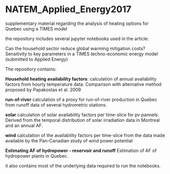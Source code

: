 # NATEM_Applied_Energy2017
supplementary material regarding the analysis of heating options for Quebec
using a TIMES model

the repository includes several jupyter notebooks used in the article:

Can the household sector reduce global warming mitigation costs? Sensitivity to key parameters in a TIMES techno-economic energy model (submitted to Applied Energy)

The repository contains:

**Household heating availability factors**: calculation of annual availability
factors from hourly temperature data. Comparison with alternative method
proposed by Papakostas et al. 2009

**run-of-river** calculation of a proxy for run-of-river production in Quebec
from runoff data of several hydrometric stations.

**solar** calculation of solar availability factors per time-slice for pv pannels.
Derived from the temporal distribution of solar irradiation data in Montreal and
 an annual AF.

**wind** calculation of the availability factors per time-slice from the data
made available by the Pan-Canadian study of wind power potential

**Estimating AF of hydropower - reservoir and runoff** Estimation of AF of
hydropower plants in Quebec.

it also contains most of the underlying data required to run the notebooks.

